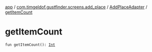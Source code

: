 [app](../../index.md) / [com.timgeldof.gustfinder.screens.add_place](../index.md) / [AddPlaceAdapter](index.md) / [getItemCount](./get-item-count.md)

# getItemCount

`fun getItemCount(): `[`Int`](https://kotlinlang.org/api/latest/jvm/stdlib/kotlin/-int/index.html)